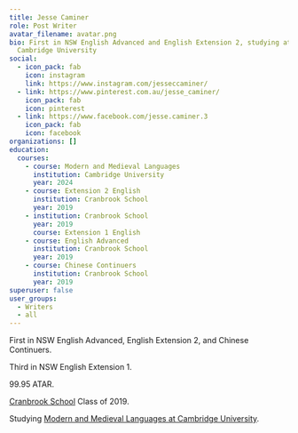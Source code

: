 ```yaml
---
title: Jesse Caminer
role: Post Writer
avatar_filename: avatar.png
bio: First in NSW English Advanced and English Extension 2, studying at
  Cambridge University
social:
  - icon_pack: fab
    icon: instagram
    link: https://www.instagram.com/jesseccaminer/
  - link: https://www.pinterest.com.au/jesse_caminer/
    icon_pack: fab
    icon: pinterest
  - link: https://www.facebook.com/jesse.caminer.3
    icon_pack: fab
    icon: facebook
organizations: []
education:
  courses:
    - course: Modern and Medieval Languages
      institution: Cambridge University
      year: 2024
    - course: Extension 2 English
      institution: Cranbrook School
      year: 2019
    - institution: Cranbrook School
      year: 2019
      course: Extension 1 English
    - course: English Advanced
      institution: Cranbrook School
      year: 2019
    - course: Chinese Continuers
      institution: Cranbrook School
      year: 2019
superuser: false
user_groups:
  - Writers
  - all
---
```

First in NSW English Advanced, English Extension 2, and Chinese Continuers.

Third in NSW English Extension 1.

99.95 ATAR.

[Cranbrook School](https://www.cranbrook.nsw.edu.au/) Class of 2019.

Studying [Modern and Medieval Languages at Cambridge University](https://www.kings.cam.ac.uk/study/undergraduate/subjects/modern-and-medieval-languages).
